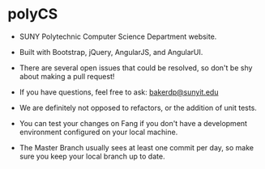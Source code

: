 # polyCS

- SUNY Polytechnic Computer Science Department website. 

- Built with Bootstrap, jQuery, AngularJS, and AngularUI. 

- There are several open issues that could be resolved, so don't be shy about making a
  pull request!
  
- If you have questions, feel free to ask: bakerdp@sunyit.edu 
  
- We are definitely not opposed to refactors, or the addition of unit tests.  

- You can test your changes on Fang if you don't have a development environment configured on your local machine.

- The Master Branch usually sees at least one commit per day, so make sure you keep your local branch up to date.

